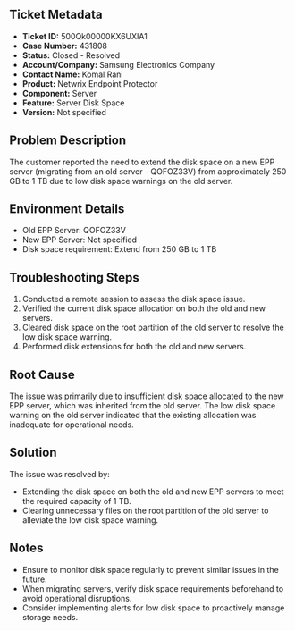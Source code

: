 ## Ticket Metadata
- **Ticket ID:** 500Qk00000KX6UXIA1
- **Case Number:** 431808
- **Status:** Closed - Resolved
- **Account/Company:** Samsung Electronics Company
- **Contact Name:** Komal Rani
- **Product:** Netwrix Endpoint Protector
- **Component:** Server
- **Feature:** Server Disk Space
- **Version:** Not specified

## Problem Description
The customer reported the need to extend the disk space on a new EPP server (migrating from an old server - QOFOZ33V) from approximately 250 GB to 1 TB due to low disk space warnings on the old server.

## Environment Details
- Old EPP Server: QOFOZ33V
- New EPP Server: Not specified
- Disk space requirement: Extend from 250 GB to 1 TB

## Troubleshooting Steps
1. Conducted a remote session to assess the disk space issue.
2. Verified the current disk space allocation on both the old and new servers.
3. Cleared disk space on the root partition of the old server to resolve the low disk space warning.
4. Performed disk extensions for both the old and new servers.

## Root Cause
The issue was primarily due to insufficient disk space allocated to the new EPP server, which was inherited from the old server. The low disk space warning on the old server indicated that the existing allocation was inadequate for operational needs.

## Solution
The issue was resolved by:
- Extending the disk space on both the old and new EPP servers to meet the required capacity of 1 TB.
- Clearing unnecessary files on the root partition of the old server to alleviate the low disk space warning.

## Notes
- Ensure to monitor disk space regularly to prevent similar issues in the future.
- When migrating servers, verify disk space requirements beforehand to avoid operational disruptions.
- Consider implementing alerts for low disk space to proactively manage storage needs.